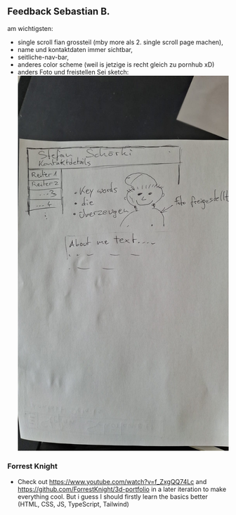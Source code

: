 ## Feedback Sebastian B. 
am wichtigsten: 
- single scroll fian grossteil (mby more als 2. single scroll page machen), 
- name und kontaktdaten immer sichtbar, 
- seitliche-nav-bar, 
- anderes color scheme (weil is jetzige is recht gleich zu pornhub xD)
- anders Foto und freistellen
Sei sketch: ![sebastian_sketch](images/sebastian_sketch.PNG)


### Forrest Knight
- Check out https://www.youtube.com/watch?v=f_ZxgQQ74Lc and https://github.com/ForrestKnight/3d-portfolio in a later iteration to make everything cool. But i guess I should firstly learn the basics better (HTML, CSS, JS, TypeScript, Tailwind)

